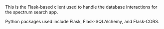 This is the Flask-based client used to handle the database interactions for the spectrum search app.

Python packages used include Flask, Flask-SQLAlchemy, and Flask-CORS.